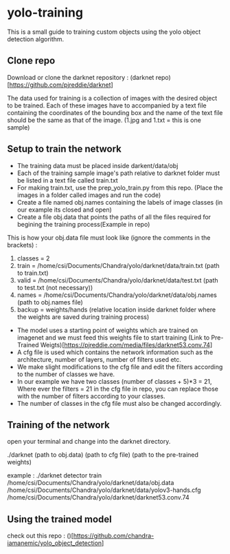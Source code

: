 # yolo-training

This is a small guide to training custom objects using the yolo object detection algorithm.

## Clone repo

Download or clone the darknet repository : (darknet repo)[https://github.com/pjreddie/darknet]

The data used for training is a collection of images with the desired object to be trained. 
Each of these images have to accompanied by a text file containing the coordinates of the bounding box and the name 
of the text file should be the same as that of the image. (1.jpg and 1.txt = this is one sample)

## Setup to train the network

  * The training data must be placed inside darkent/data/obj 
  * Each of the training sample image's path relative to darknet folder must be listed in a text file called train.txt
  * For making train.txt, use the prep_yolo_train.py from this repo. (Place the images in a folder called images and run the code)
  * Create a file named obj.names containing the labels of image classes (in our example its closed and open)
  * Create a file obj.data that points the paths of all the files required for begining the training process(Example in repo)
  
  This is how your obj.data file must look like (ignore the comments in the brackets) :
  1. classes = 2
  2. train = /home/csi/Documents/Chandra/yolo/darknet/data/train.txt (path to train.txt)
  3. valid = /home/csi/Documents/Chandra/yolo/darknet/data/test.txt  (path to test.txt (not necessary))
  4. names = /home/csi/Documents/Chandra/yolo/darknet/data/obj.names (path to obj.names file)
  5. backup = weights/hands  (relative location inside darknet folder where the weights are saved during training process)
  
  
  
  * The model uses a starting point of weights which are trained on imagenet and we must feed this weights file to start training
    (Link to Pre-Trained Weigts)[https://pjreddie.com/media/files/darknet53.conv.74]
  * A cfg file is used which contains the network information such as the architecture, number of layers, number of filters used etc.
  * We make slight modifications to the cfg file and edit the filters according to the number of classes we have.
  * In our example we have two classes (number of classes + 5)*3 = 21, Where ever the filters = 21 in the cfg file in repo, you can replace those with the number of filters according to your classes.
  * The number of classes in the cfg file must also be changed accordingly.
  
## Training of the network

open your terminal and change into the darknet directory.

./darknet (path to obj.data) (path to cfg file) (path to the pre-trained weights)

example : 
./darknet detector train /home/csi/Documents/Chandra/yolo/darknet/data/obj.data /home/csi/Documents/Chandra/yolo/darknet/data/yolov3-hands.cfg /home/csi/Documents/Chandra/yolo/darknet/darknet53.conv.74

## Using the trained model
check out this repo : ()[https://github.com/chandra-iamanemic/yolo_object_detection]
